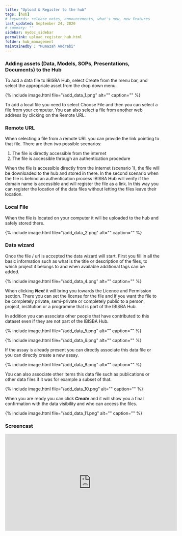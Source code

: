 ```yaml
---
title: "Upload & Register to the hub"
tags: [hub]
# keywords: release notes, announcements, what's new, new features
last_updated: September 24, 2020
# summary: ""
sidebar: mydoc_sidebar
permalink: upload_register_hub.html
folder: hub_management
maintainedby : "Munazah Andrabi"
---
```


### Adding assets (Data, Models, SOPs, Presentations, Documents) to the Hub
To add a data file to IBISBA Hub, select Create from the menu bar, and select the appropriate asset from the drop down menu.

{% include image.html file="/add_data_1.png" alt="" caption="" %}


To add a local file you need to select Choose File and then you can select a file from your computer. You can also select a file from another web address by clicking on the Remote URL.

### Remote URL

When selecting a file from a remote URL you can provide the link pointing to that file. 
There are then two possible scenarios:
 1. The file is directly accessible from the internet
 2. The file is accessible through an authentication procedure

When the file is accessible directly from the internet (scenario 1), the file will be downloaded to the hub and stored in there. In the second scenario when the file is behind an authentication process IBISBA Hub will verify if the domain name is accessible and will register the file as a link. In this way you can register the location of the data files without letting the files leave their location.

### Local File

When the file is located on your computer it will be uploaded to the hub and safely stored there.

{% include image.html file="/add_data_2.png" alt="" caption="" %}

### Data wizard
Once the file / url is accepted the data wizard will start. First you fill in all the basic information such as what is the title or description of the files, to which project it belongs to and when available additional tags can be added.

{% include image.html file="/add_data_4.png" alt="" caption="" %}

When clicking ***Next*** it will bring you towards the Licence and Permission section. There you can set the license for the file and if you want the file to be completely private, semi-private or completely public to a person, project, institution or a programme that is part of the IBISBA Hub.

In addition you can associate other people that have contributed to this dataset even if they are not part of the IBISBA Hub.

{% include image.html file="/add_data_5.png" alt="" caption="" %}

{% include image.html file="/add_data_6.png" alt="" caption="" %}

If the assay is already present you can directly associate this data file or you can directly create a new assay.

{% include image.html file="/add_data_8.png" alt="" caption="" %}

You can also associate other items this data file such as publications or other data files if it was for example a subset of that.

{% include image.html file="/add_data_10.png" alt="" caption="" %}

When you are ready you can click ***Create*** and it will show you a final confirmation with the data visibility and who can access the files.

{% include image.html file="/add_data_11.png" alt="" caption="" %}

### Screencast

<iframe width="560" height="315" src="https://www.youtube.com/embed/QTUlnkT2PhQ" frameborder="0" allow="autoplay; encrypted-media" allowfullscreen></iframe>
